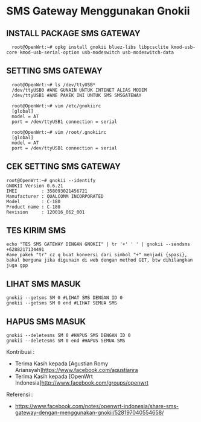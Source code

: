 # SMS Gateway Menggunakan Gnokii

## INSTALL PACKAGE SMS GATEWAY
      root@OpenWrt:~# opkg install gnokii bluez-libs libpcsclite kmod-usb-core kmod-usb-serial-option usb-modeswitch usb-modeswitch-data
## SETTING SMS GATEWAY
      root@OpenWrt:~# ls /dev/ttyUSB*
      /dev/ttyUSB0 #ANE GUNAIN UNTUK INTENET ALIAS MODEM
      /dev/ttyUSB1 #ANE PAKEK INI UNTUK SMS SMSGATEWAY
      
      root@OpenWrt:~# vim /etc/gnokiirc
      [global]
      model = AT
      port = /dev/ttyUSB1 connection = serial
      
      root@OpenWrt:~# vim /root/.gnokiirc
      [global]
      model = AT
      port = /dev/ttyUSB1 connection = serial
      
## CEK SETTING SMS GATEWAY
    root@OpenWrt:~# gnokii --identify
    GNOKII Version 0.6.21
    IMEI         : 358093021456721
    Manufacturer : QUALCOMM INCORPORATED
    Model        : C-180
    Product name : C-180
    Revision     : 120016_062_001
    
## TES KIRIM SMS
    echo "TES SMS GATEWAY DENGAN GNOKII" | tr '+' ' ' | gnokii --sendsms +6288217134491
    #ane pakek "tr" cz q buat konversi dari simbol "+" menjadi {spasi}, bakal berguna jika digunain di web dengan method GET, btw dihilangkan juga gpp
    
## LIHAT SMS MASUK
    gnokii --getsms SM 0 #LIHAT SMS DENGAN ID 0
    gnokii --getsms SM 0 end #LIHAT SEMUA SMS
    
## HAPUS SMS MASUK
    gnokii --deletesms SM 0 #HAPUS SMS DENGAN ID 0
    gnokii --deletesms SM 0 end #HAPUS SEMUA SMS

Kontribusi :
- Terima Kasih kepada [Agustian Romy Ariansyah]https://www.facebook.com/agustianra
- Terima Kasih kepada [OpenWrt Indonesia]http://www.facebook.com/groups/openwrt

Referensi :
- https://www.facebook.com/notes/openwrt-indonesia/share-sms-gateway-dengan-menggunakan-gnokii/528197040554658/
